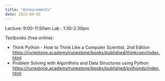 ```yaml
---
title: "Annoucements"
date: 2023-09-01
---
```


Lecture: 9:00-11:50am
Lab : 1:30-2:30pm

Textbooks (free online):

* Think Python - How to Think Like a Computer Scientist, 2nd Edition https://runestone.academy/runestone/books/published/thinkcspy/index.html
* Problem Solving with Algorithms and Data Structures using Python https://runestone.academy/runestone/books/published/pythonds/index.html
